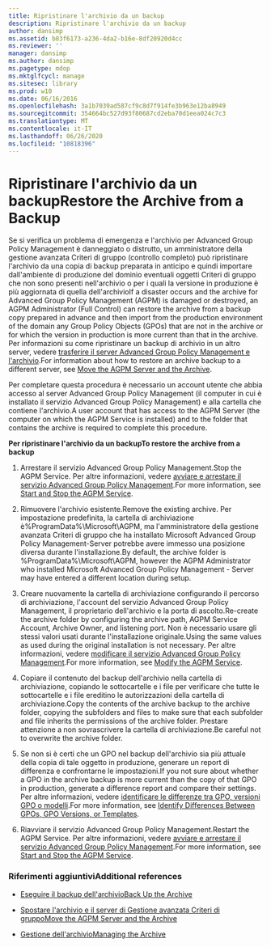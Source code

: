 ```yaml
---
title: Ripristinare l'archivio da un backup
description: Ripristinare l'archivio da un backup
author: dansimp
ms.assetid: b83f6173-a236-4da2-b16e-8df20920d4cc
ms.reviewer: ''
manager: dansimp
ms.author: dansimp
ms.pagetype: mdop
ms.mktglfcycl: manage
ms.sitesec: library
ms.prod: w10
ms.date: 06/16/2016
ms.openlocfilehash: 3a1b7039ad587cf9c8d7f914fe3b963e12ba8949
ms.sourcegitcommit: 354664bc527d93f80687cd2eba70d1eea024c7c3
ms.translationtype: MT
ms.contentlocale: it-IT
ms.lasthandoff: 06/26/2020
ms.locfileid: "10818396"
---
```

# <span data-ttu-id="f2768-103">Ripristinare l'archivio da un backup</span><span class="sxs-lookup"><span data-stu-id="f2768-103">Restore the Archive from a Backup</span></span>


<span data-ttu-id="f2768-104">Se si verifica un problema di emergenza e l'archivio per Advanced Group Policy Management è danneggiato o distrutto, un amministratore della gestione avanzata Criteri di gruppo (controllo completo) può ripristinare l'archivio da una copia di backup preparata in anticipo e quindi importare dall'ambiente di produzione del dominio eventuali oggetti Criteri di gruppo che non sono presenti nell'archivio o per i quali la versione in produzione è più aggiornata di quella dell'archivio</span><span class="sxs-lookup"><span data-stu-id="f2768-104">If a disaster occurs and the archive for Advanced Group Policy Management (AGPM) is damaged or destroyed, an AGPM Administrator (Full Control) can restore the archive from a backup copy prepared in advance and then import from the production environment of the domain any Group Policy Objects (GPOs) that are not in the archive or for which the version in production is more current than that in the archive.</span></span> <span data-ttu-id="f2768-105">Per informazioni su come ripristinare un backup di archivio in un altro server, vedere [trasferire il server Advanced Group Policy Management e l'archivio](move-the-agpm-server-and-the-archive-agpm40.md).</span><span class="sxs-lookup"><span data-stu-id="f2768-105">For information about how to restore an archive backup to a different server, see [Move the AGPM Server and the Archive](move-the-agpm-server-and-the-archive-agpm40.md).</span></span>

<span data-ttu-id="f2768-106">Per completare questa procedura è necessario un account utente che abbia accesso al server Advanced Group Policy Management (il computer in cui è installato il servizio Advanced Group Policy Management) e alla cartella che contiene l'archivio.</span><span class="sxs-lookup"><span data-stu-id="f2768-106">A user account that has access to the AGPM Server (the computer on which the AGPM Service is installed) and to the folder that contains the archive is required to complete this procedure.</span></span>

**<span data-ttu-id="f2768-107">Per ripristinare l'archivio da un backup</span><span class="sxs-lookup"><span data-stu-id="f2768-107">To restore the archive from a backup</span></span>**

1.  <span data-ttu-id="f2768-108">Arrestare il servizio Advanced Group Policy Management.</span><span class="sxs-lookup"><span data-stu-id="f2768-108">Stop the AGPM Service.</span></span> <span data-ttu-id="f2768-109">Per altre informazioni, vedere [avviare e arrestare il servizio Advanced Group Policy Management](start-and-stop-the-agpm-service-agpm40.md).</span><span class="sxs-lookup"><span data-stu-id="f2768-109">For more information, see [Start and Stop the AGPM Service](start-and-stop-the-agpm-service-agpm40.md).</span></span>

2.  <span data-ttu-id="f2768-110">Rimuovere l'archivio esistente.</span><span class="sxs-lookup"><span data-stu-id="f2768-110">Remove the existing archive.</span></span> <span data-ttu-id="f2768-111">Per impostazione predefinita, la cartella di archiviazione è%ProgramData%\\Microsoft\\AGPM, ma l'amministratore della gestione avanzata Criteri di gruppo che ha installato Microsoft Advanced Group Policy Management-Server potrebbe avere immesso una posizione diversa durante l'installazione.</span><span class="sxs-lookup"><span data-stu-id="f2768-111">By default, the archive folder is %ProgramData%\\Microsoft\\AGPM, however the AGPM Administrator who installed Microsoft Advanced Group Policy Management - Server may have entered a different location during setup.</span></span>

3.  <span data-ttu-id="f2768-112">Creare nuovamente la cartella di archiviazione configurando il percorso di archiviazione, l'account del servizio Advanced Group Policy Management, il proprietario dell'archivio e la porta di ascolto.</span><span class="sxs-lookup"><span data-stu-id="f2768-112">Re-create the archive folder by configuring the archive path, AGPM Service Account, Archive Owner, and listening port.</span></span> <span data-ttu-id="f2768-113">Non è necessario usare gli stessi valori usati durante l'installazione originale.</span><span class="sxs-lookup"><span data-stu-id="f2768-113">Using the same values as used during the original installation is not necessary.</span></span> <span data-ttu-id="f2768-114">Per altre informazioni, vedere [modificare il servizio Advanced Group Policy Management](modify-the-agpm-service-agpm40.md).</span><span class="sxs-lookup"><span data-stu-id="f2768-114">For more information, see [Modify the AGPM Service](modify-the-agpm-service-agpm40.md).</span></span>

4.  <span data-ttu-id="f2768-115">Copiare il contenuto del backup dell'archivio nella cartella di archiviazione, copiando le sottocartelle e i file per verificare che tutte le sottocartelle e i file ereditino le autorizzazioni della cartella di archiviazione.</span><span class="sxs-lookup"><span data-stu-id="f2768-115">Copy the contents of the archive backup to the archive folder, copying the subfolders and files to make sure that each subfolder and file inherits the permissions of the archive folder.</span></span> <span data-ttu-id="f2768-116">Prestare attenzione a non sovrascrivere la cartella di archiviazione.</span><span class="sxs-lookup"><span data-stu-id="f2768-116">Be careful not to overwrite the archive folder.</span></span>

5.  <span data-ttu-id="f2768-117">Se non si è certi che un GPO nel backup dell'archivio sia più attuale della copia di tale oggetto in produzione, generare un report di differenza e confrontarne le impostazioni.</span><span class="sxs-lookup"><span data-stu-id="f2768-117">If you not sure about whether a GPO in the archive backup is more current than the copy of that GPO in production, generate a difference report and compare their settings.</span></span> <span data-ttu-id="f2768-118">Per altre informazioni, vedere [identificare le differenze tra GPO, versioni GPO o modelli](identify-differences-between-gpos-gpo-versions-or-templates-agpm40.md).</span><span class="sxs-lookup"><span data-stu-id="f2768-118">For more information, see [Identify Differences Between GPOs, GPO Versions, or Templates](identify-differences-between-gpos-gpo-versions-or-templates-agpm40.md).</span></span>

6.  <span data-ttu-id="f2768-119">Riavviare il servizio Advanced Group Policy Management.</span><span class="sxs-lookup"><span data-stu-id="f2768-119">Restart the AGPM Service.</span></span> <span data-ttu-id="f2768-120">Per altre informazioni, vedere [avviare e arrestare il servizio Advanced Group Policy Management](start-and-stop-the-agpm-service-agpm40.md).</span><span class="sxs-lookup"><span data-stu-id="f2768-120">For more information, see [Start and Stop the AGPM Service](start-and-stop-the-agpm-service-agpm40.md).</span></span>

### <span data-ttu-id="f2768-121">Riferimenti aggiuntivi</span><span class="sxs-lookup"><span data-stu-id="f2768-121">Additional references</span></span>

-   [<span data-ttu-id="f2768-122">Eseguire il backup dell'archivio</span><span class="sxs-lookup"><span data-stu-id="f2768-122">Back Up the Archive</span></span>](back-up-the-archive-agpm40.md)

-   [<span data-ttu-id="f2768-123">Spostare l'archivio e il server di Gestione avanzata Criteri di gruppo</span><span class="sxs-lookup"><span data-stu-id="f2768-123">Move the AGPM Server and the Archive</span></span>](move-the-agpm-server-and-the-archive-agpm40.md)

-   [<span data-ttu-id="f2768-124">Gestione dell'archivio</span><span class="sxs-lookup"><span data-stu-id="f2768-124">Managing the Archive</span></span>](managing-the-archive-agpm40.md)

 

 





